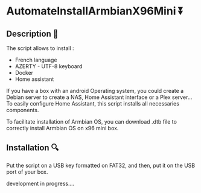# AutomateInstallArmbianX96Mini ⏬

## Description 📝
The script allows to install :
- French language
- AZERTY - UTF-8 keyboard
- Docker
- Home assistant

If you have a box with an android Operating system, you could create a Debian server to create a NAS, Home Assistant interface or a Plex server...
To easily configure Home Assistant, this script installs all necessaries components.

To facilitate installation of Armbian OS, you can download .dtb file to correctly install Armbian OS on x96 mini box.

## Installation 🔍
Put the script on a USB key formatted on FAT32, and then, put it on the USB port of your box.

development in progress....

